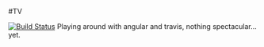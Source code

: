 #TV

[![Build Status](https://travis-ci.org/sebastiangeiger/TV.png?branch=develop)](https://travis-ci.org/sebastiangeiger/TV)
Playing around with angular and travis, nothing spectacular... yet.
